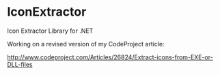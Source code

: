 # IconExtractor

Icon Extractor Library for .NET

Working on a revised version of my CodeProject article:

http://www.codeproject.com/Articles/26824/Extract-icons-from-EXE-or-DLL-files
